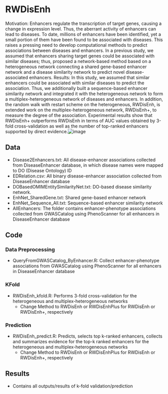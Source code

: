 # RWDisEnh
Motivation: Enhancers regulate the transcription of target genes, causing a change in expression level. Thus, the aberrant activity of enhancers can lead to diseases. To date, millions of enhancers have been identified, yet a small portion of them have been found to be associated with diseases. This raises a pressing need to develop computational methods to predict associations between diseases and enhancers. In a previous study, we assumed that enhancers sharing target genes could be associated with similar diseases; thus, proposed a network-based method based on a heterogeneous network connecting a shared gene-based enhancer network and a disease similarity network to predict novel disease-associated enhancers.
Results: In this study, we assumed that similar enhancers could be associated with similar diseases to predict the association. Thus, we additionally built a sequence-based enhancer similarity network and integrated it with the heterogeneous network to form a multiplex-heterogeneous network of diseases and enhancers. In addition, the random walk with restart scheme on the heterogeneous, RWDisEnh, is extended work on the multiplex-heterogeneous network, RWDisEnh+, to measure the degree of the association. Experimental results show that RWDisEnh+ outperforms RWDisEnh in terms of AUC values obtained by 3-fold cross-validation as well as the number of top-ranked enhancers supported by direct evidence.![image](https://user-images.githubusercontent.com/17016237/193174437-19b371b2-8a9c-42bf-94b9-08218ac4f707.png)

## Data
* Disease2Enhancers.txt: All disease-enhancer associations collected from DiseaseEnhancer database, in which disease names were mapped to DO (Disease Ontology) ID
* EDRelation.csv: All binary disease-enhancer association collected from DiseaseEnhancer database
* DOBasedOMIMEntitySimilarityNet.txt: DO-based disease similarity network.
* EnhNet_SharedGene.txt: Shared gene-based enhancer network
* EnhNet_Sequence_All.txt: Sequence-based enhancer similarity network
* AllEnhancers: The folder contains enhancer-phenotype associations collected from GWASCatalog using PhenoScanner for all enhancers in DiseaseEnhancer database 

## Code
### Data Preprocessing
* QueryFromGWASCatalog_ByEnhancer.R: Collect enhancer-phenotype associations from GWASCatalog using PhenoScanner for all enhancers in DiseaseEnhancer database
### KFold
* RWDisEnh_kfold.R: Performs 3-fold cross-validation for the heterogeneous and multiplex-heterogeneous networks  
  * Change Method to RWDisEnh or RWDisEnhPlus for RWDisEnh or RWDisEnh+, respectively
### Prediction
* RWDisEnh_predict.R: Predicts, selects top k-ranked enhancers, collects and summarizes evidence for the top-k ranked enhancers for the heterogeneous and multiplex-heterogeneous networks
  * Change Method to RWDisEnh or RWDisEnhPlus for RWDisEnh or RWDisEnh+, respectively



## Results
* Contains all outputs/results of k-fold validation/prediction


